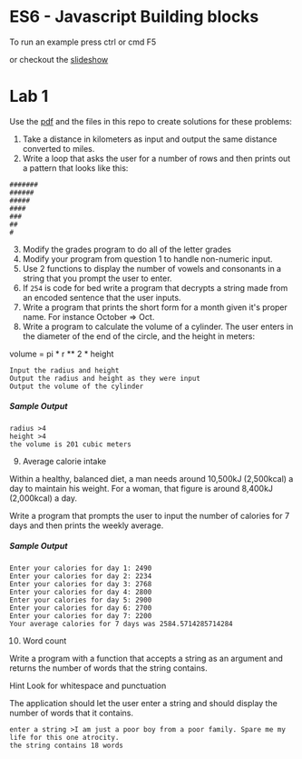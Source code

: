 # ES6 - Javascript Building blocks

To run an example press ctrl or cmd F5

or checkout the [slideshow](ProblemSolvingBuildingBlocks.pdf)

# Lab 1

Use the [pdf](ProblemSolvingBuildingBlocks.pdf) and the files in this repo to create solutions for these problems:

1. Take a distance in kilometers as input and output the same distance converted to miles.
2. Write a loop that asks the user for a number of rows and then prints out a pattern that looks like this:
```
#######
######
#####
####
###
##
#
```
3. Modify the grades program to do all of the letter grades
4. Modify your program from question 1 to handle non-numeric input.
5. Use 2 functions to display the number of vowels and consonants in a string that you prompt the user to enter.
6. If `254` is code for bed write a program that decrypts a string made from an encoded sentence that the user inputs.
7. Write a program that prints the short form for a month given it's proper name. For instance October => Oct.
8. Write a program to calculate the volume of a cylinder. The user enters in the diameter of the end of the circle, and the height in meters:

volume = pi * r ** 2 * height 

    Input the radius and height
    Output the radius and height as they were input
    Output the volume of the cylinder

##### Sample Output

```
radius >4
height >4
the volume is 201 cubic meters
```

9. Average calorie intake

Within a healthy, balanced diet, a man needs around 10,500kJ (2,500kcal) a day to maintain his weight. For a woman, that figure is around 8,400kJ (2,000kcal) a day.

Write a program that prompts the user to input the number of calories for 7 days and then prints the weekly average.

##### Sample Output

```
Enter your calories for day 1: 2490
Enter your calories for day 2: 2234
Enter your calories for day 3: 2768
Enter your calories for day 4: 2800
Enter your calories for day 5: 2900
Enter your calories for day 6: 2700
Enter your calories for day 7: 2200
Your average calories for 7 days was 2584.5714285714284
```

10. Word count

Write a program with a function that accepts a string as an argument and returns the number of words that the string contains.

Hint Look for whitespace and punctuation

The application should let the user enter a string and should display the number of words that it contains.

```
enter a string >I am just a poor boy from a poor family. Spare me my life for this one atrocity.
the string contains 18 words
```
